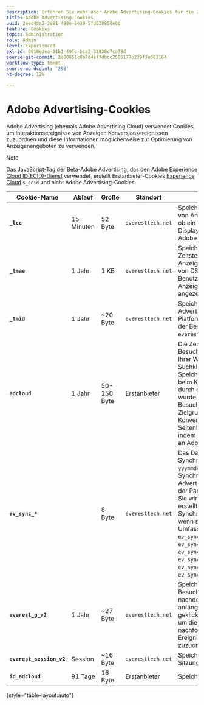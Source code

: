 ```yaml
---
description: Erfahren Sie mehr über Adobe Advertising-Cookies für die Zuordnung von Anzeigeninteraktionsereignissen zu Konversionsereignissen und verwenden Sie diese Informationen möglicherweise zur Optimierung von Anzeigenangeboten.
title: Adobe Advertising-Cookies
uuid: 2eec48a3-3e81-488e-8e30-5fd62885de0b
feature: Cookies
topic: Administration
role: Admin
level: Experienced
exl-id: 6818edea-31b1-49fc-bca2-32828c7ca78d
source-git-commit: 2a80851c0a7d4ef7dbcc2565177b239f3e063164
workflow-type: tm+mt
source-wordcount: '298'
ht-degree: 12%

---
```


# Adobe Advertising-Cookies

Adobe Advertising (ehemals Adobe Advertising Cloud) verwendet Cookies, um Interaktionsereignisse von Anzeigen Konversionsereignissen zuzuordnen und diese Informationen möglicherweise zur Optimierung von Anzeigenangeboten zu verwenden.

>[!NOTE]
>
>Das JavaScript-Tag der Beta-Adobe Advertising, das den [Adobe Experience Cloud ID(ECID)-Dienst](https://experienceleague.adobe.com/docs/id-service/using/intro/overview.html?lang=de) verwendet, erstellt Erstanbieter-Cookies [Experience Cloud](experience-cloud.md) `s_ecid` und nicht Adobe Advertising-Cookies.

| Cookie-Name | Ablauf | Größe | Standort | Beschreibung |
| --- | --- | --- | --- | --- |
| **`_lcc`** | 15 Minuten | 52 Byte | `everesttech.net` | Speichert IDs und Zeitstempel von Anzeigeklicks. Bestimmt, ob ein Klickereignis für eine Display-Anzeige für einen Adobe Analytics-Treffer gilt. |
| **`_tmae`** | 1 Jahr | 1 KB | `everesttech.net` | Speichert kodierte IDs und Zeitstempel für Anzeigeninteraktionen mithilfe von DSP-Tracking. Enthält Benutzerinteraktion mit Anzeigen, z. B. zuletzt angezeigte Anzeige |
| **`_tmid`** | 1 Jahr | ~20 Byte | `everesttech.net` | Speichert die Adobe Advertising-Demand Side Platform-ID (DSP). Entspricht der Besucher-ID im Cookie `everest_g_v2` . |
| **`adcloud`** | 1 Jahr | 50-150 Byte | Erstanbieter | Die Zeitstempel des letzten Besuchs des Besuchers auf Ihrer Website und des letzten Suchklicks des Besuchers. Speichert auch den `ef_id` , der beim Klicken auf eine Anzeige durch den Besucher erstellt wurde. Verbindet die Besucher-ID mit relevanten Zielgruppensegmenten und Konversionen. Hilft, die Seitenladezeiten zu optimieren, indem unnötige Anforderungen an Adobe vermieden werden. |
| **`ev_sync_*`** |  | 8 Byte | `everesttech.net` | Das Datum, an dem die Synchronisierung im Format `yyymmdd` durchgeführt wird. Synchronisiert die Adobe Advertising-Besucher-ID mit der Partner-Anzeigenbörse. Sie wird für neue Besucher erstellt und sendet eine Synchronisierungsanforderung, wenn sie abgelaufen ist. Umfasst die Cookies `ev_sync_ax`, `ev_sync_bk`, `ev_sync_dd`, `ev_sync_fs`, `ev_sync_ix`, `ev_sync_nx`, `ev_sync_ox`, `ev_sync_pm`, `ev_sync_rc`, `ev_sync_tm` und `ev_sync_yh`. |
| **`everest_g_v2`** | 1 Jahr | ~27 Byte | `everesttech.net` | Speichert die Browser- und Besucher-ID. Wird erstellt, nachdem ein Benutzer anfänglich auf eine Anzeige geklickt hat. Wird verwendet, um die aktuellen und nachfolgenden Klicks anderen Ereignissen auf Ihrer Website zuzuordnen. |
| **`everest_session_v2`** | Session | ~16 Byte | `everesttech.net` | Speichert die aktuelle Sitzungs-ID. |
| **`id_adcloud`** | 91 Tage | 16 Byte | Erstanbieter | Speichert die Besucher-ID. |

{style="table-layout:auto"}
